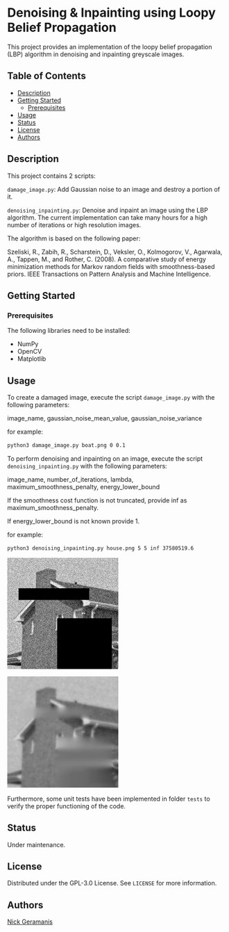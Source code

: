 # Denoising & Inpainting using Loopy Belief Propagation

This project provides an implementation of the loopy belief propagation (LBP)
algorithm in denoising and inpainting greyscale images.

## Table of Contents

- [Description](#description)
- [Getting Started](#getting-started)
    - [Prerequisites](#prerequisites)
- [Usage](#usage)
- [Status](#status)
- [License](#license)
- [Authors](#authors)

## Description

This project contains 2 scripts:

`damage_image.py`: Add Gaussian noise to an image and destroy a portion of it.

`denoising_inpainting.py`: Denoise and inpaint an image using the LBP
algorithm. The current implementation can take many hours for a high number of
iterations or high resolution images.

The algorithm is based on the following paper:

Szeliski, R., Zabih, R., Scharstein, D., Veksler, O., Kolmogorov, V., Agarwala,
A., Tappen, M., and Rother, C. (2008). A comparative study of energy
minimization methods for Markov random fields with smoothness-based priors.
IEEE Transactions on Pattern Analysis and Machine Intelligence.

## Getting Started

### Prerequisites

The following libraries need to be installed:

- NumPy
- OpenCV
- Matplotlib

## Usage

To create a damaged image, execute the script `damage_image.py` with the
following parameters:

image_name, gaussian_noise_mean_value, gaussian_noise_variance

for example:

```bash
python3 damage_image.py boat.png 0 0.1
```

To perform denoising and inpainting on an image, execute the
script `denoising_inpainting.py` with the following parameters:

image_name, number_of_iterations, lambda, maximum_smoothness_penalty,
energy_lower_bound

If the smoothness cost function is not truncated, provide inf as
maximum_smoothness_penalty.

If energy_lower_bound is not known provide 1.

for example:

```bash
python3 denoising_inpainting.py house.png 5 5 inf 37580519.6
```

![Damaged image of a house](/images/house-damaged.png)

![Image after LBP](/images/house-labeled.png)

Furthermore, some unit tests have been implemented in folder `tests` to verify
the proper functioning of the code.

## Status

Under maintenance.

## License

Distributed under the GPL-3.0 License. See `LICENSE` for more information.

## Authors

[Nick Geramanis](https://www.linkedin.com/in/nikolaos-geramanis)

